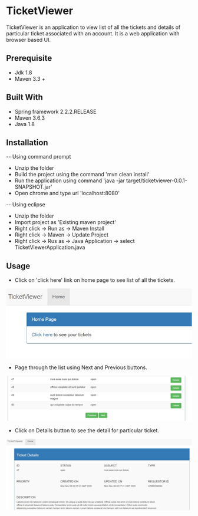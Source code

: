 # TicketViewer

TicketViewer is an application to view list of all the tickets and details of particular ticket associated with an account.
It is a web application with browser based UI.

## Prerequisite
* Jdk 1.8
* Maven 3.3 +

## Built With
* Spring framework 2.2.2.RELEASE
* Maven 3.6.3
* Java 1.8

## Installation

-- Using command prompt

* Unzip the folder
* Build the project using the command 'mvn clean install' 
* Run the application using command 'java -jar target/ticketviewer-0.0.1-SNAPSHOT.jar'
* Open chrome and type url 'localhost:8080'

-- Using eclipse

* Unzip the folder
* Import project as 'Existing maven project'
* Right click -> Run as -> Maven Install
* Right click -> Maven -> Update Project
* Right click -> Rus as -> Java Application -> select TicketViewerApplication.java

## Usage
* Click on 'click here' link on home page to see list of all the tickets.

![Alt text](homePage.jpg?raw=true )

* Page through the list using Next and Previous buttons.

![Alt text](pagination.jpg?raw=true )

* Click on Details button to see the detail for particular ticket.

![Alt text](ticket-details.jpg?raw=true )
